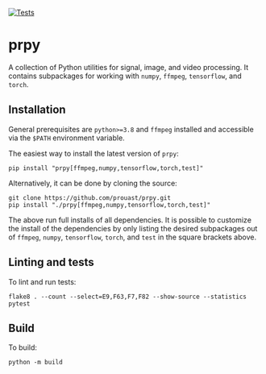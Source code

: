 [![Tests](https://github.com/prouast/prpy/actions/workflows/main.yml/badge.svg)](https://github.com/prouast/prpy/actions/workflows/main.yml)

# prpy

A collection of Python utilities for signal, image, and video processing.
It contains subpackages for working with `numpy`, `ffmpeg`, `tensorflow`, and `torch`.

## Installation

General prerequisites are `python>=3.8` and `ffmpeg` installed and accessible via the `$PATH` environment variable.

The easiest way to install the latest version of `prpy`:

```
pip install "prpy[ffmpeg,numpy,tensorflow,torch,test]"
```

Alternatively, it can be done by cloning the source:

```
git clone https://github.com/prouast/prpy.git
pip install "./prpy[ffmpeg,numpy,tensorflow,torch,test]"
```

The above run full installs of all dependencies.
It is possible to customize the install of the dependencies by only listing the desired subpackages out of `ffmpeg`, `numpy`, `tensorflow`, `torch`, and `test` in the square brackets above.

## Linting and tests

To lint and run tests:

```
flake8 . --count --select=E9,F63,F7,F82 --show-source --statistics
pytest
```

## Build

To build:

```
python -m build
```
